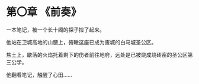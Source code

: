 # 第〇章            《前奏》

一本笔记，被一个长十阁的探子捡了起来。

他站在卫城高地的山腰上，俯瞰这座已成为废城的白马城圣公区。

焦土上，歇落的火焰托着剩下的伤者前往地府，远处是已被烧成烧砖窑的圣公区第三公学。

他翻看笔记，触醒了心田……